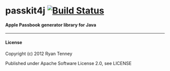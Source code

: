 # passkit4j [![Build Status](https://secure.travis-ci.org/ryantenney/passkit4j.png?branch=master)](https://travis-ci.org/ryantenney/passkit4j)

#### Apple Passbook generator library for Java



---

#### License

Copyright (c) 2012 Ryan Tenney

Published under Apache Software License 2.0, see LICENSE

